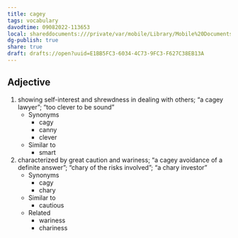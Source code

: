 ```yaml
---
title: cagey
tags: vocabulary
davodtime: 09082022-113653
local: shareddocuments:///private/var/mobile/Library/Mobile%20Documents/iCloud~md~obsidian/Documents/OBSHIDDIAN/drafts/E1BB5FC3-6034-4C73-9FC3-F627C38EB13A.md
dg-publish: true
share: true
draft: drafts://open?uuid=E1BB5FC3-6034-4C73-9FC3-F627C38EB13A
---
```



## Adjective

1. showing self-interest and shrewdness in dealing with others; “a cagey lawyer”; “too clever to be sound”
	- Synonyms
		- cagy
		- canny
		- clever
	- Similar to
		- smart
2. characterized by great caution and wariness; “a cagey avoidance of a definite answer”; “chary of the risks involved”; “a chary investor”
	- Synonyms
		- cagy
		- chary
	- Similar to
		- cautious
	- Related
		- wariness
		- chariness

